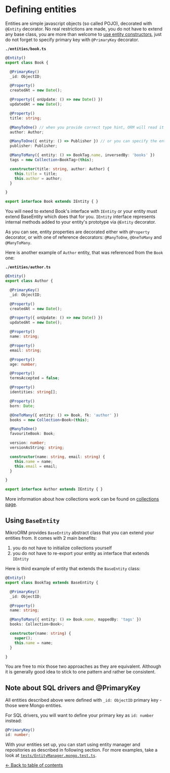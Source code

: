 # Defining entities

Entities are simple javascript objects (so called POJO), decorated with `@Entity` decorator.
No real restrictions are made, you do not have to extend any base class, you are more than welcome
to [use entity constructors](entity-constructors.md), just do not forget to specify primary key with
`@PrimaryKey` decorator.

**`./entities/book.ts`**

```typescript
@Entity()
export class Book {

  @PrimaryKey()
  _id: ObjectID;

  @Property()
  createdAt = new Date();

  @Property({ onUpdate: () => new Date() })
  updatedAt = new Date();

  @Property()
  title: string;

  @ManyToOne() // when you provide correct type hint, ORM will read it for you
  author: Author;

  @ManyToOne({ entity: () => Publisher }) // or you can specify the entity as class reference or string name
  publisher: Publisher;

  @ManyToMany({ entity: () => BookTag.name, inversedBy: 'books' })
  tags = new Collection<BookTag>(this);

  constructor(title: string, author: Author) {
    this.title = title;
    this.author = author;
  }

}

export interface Book extends IEntity { }
```

You will need to extend Book's interface with `IEntity` or your entity must extend BaseEntity
which does that for you. `IEntity` interface represents internal methods added to your entity's 
prototype via `@Entity` decorator.

As you can see, entity properties are decorated either with `@Property` decorator, or with one
of reference decorators: `@ManyToOne`, `@OneToMany` and `@ManyToMany`. 

Here is another example of `Author` entity, that was referenced from the `Book` one:

**`./entities/author.ts`**

```typescript
@Entity()
export class Author {

  @PrimaryKey()
  _id: ObjectID;

  @Property()
  createdAt = new Date();

  @Property({ onUpdate: () => new Date() })
  updatedAt = new Date();

  @Property()
  name: string;

  @Property()
  email: string;

  @Property()
  age: number;

  @Property()
  termsAccepted = false;

  @Property()
  identities: string[];

  @Property()
  born: Date;

  @OneToMany({ entity: () => Book, fk: 'author' })
  books = new Collection<Book>(this);

  @ManyToOne()
  favouriteBook: Book;

  version: number;
  versionAsString: string;

  constructor(name: string, email: string) {
    this.name = name;
    this.email = email;
  }

}

export interface Author extends IEntity { }
```

More information about how collections work can be found on [collections page](collections.md).

## Using `BaseEntity`

MikroORM provides `BaseEntity` abstract class that you can extend your entities from. It comes
with 2 main benefits:

1. you do not have to initialize collections yourself
2. you do not have to re-export your entity as interface that extends `IEntity`

Here is third example of entity that extends the `BaseEntity` class:

```typescript
@Entity()
export class BookTag extends BaseEntity {

  @PrimaryKey()
  _id: ObjectID;

  @Property()
  name: string;

  @ManyToMany({ entity: () => Book.name, mappedBy: 'tags' })
  books: Collection<Book>;

  constructor(name: string) {
    super();
    this.name = name;
  }

}
```

You are free to mix those two approaches as they are equivalent. Although it is generally good 
idea to stick to one pattern and rather be consistent.

## Note about SQL drivers and @PrimaryKey

All entities described above were defined with `_id: ObjectID` primary key - those were Mongo
entities. 

For SQL drivers, you will want to define your primary key as `id: number` instead:

```typescript
@PrimaryKey()
id: number;
```

With your entities set up, you can start using entity manager and repositories as described
in following section. For more examples, take a look at
[`tests/EntityManager.mongo.test.ts`](https://github.com/B4nan/mikro-orm/blob/master/tests/EntityManager.mongo.test.ts).

[&larr; Back to table of contents](https://b4nan.github.io/mikro-orm/#table-of-contents)
